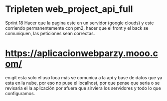 # Tripleten web_project_api_full

Sprint 18
Hacer que la pagina este en un servidor (google clouds) y este corriendo permanentemente con pm2, hacer que el front y el back se comuniquen, las peticiones sean correctas.

# https://aplicacionwebparzy.mooo.com/

en git esta solo el uso loca más se comunica a la api y base de datos que ya esta en la nube, por eso no puse el localhost, por que pense que seria o se revisaria el la aplicación por afuera que sirviera los servidores y todo lo que configuramos.
